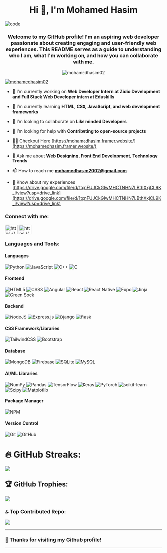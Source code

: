 <h1 align="center">Hi 👋, I'm Mohamed Hasim</h1>

![code](https://github.com/user-attachments/assets/9ae3cd6e-a1a6-4e8e-badb-1c410e1bf8e2)

<h3 align="center">Welcome to my GitHub profile! I'm an aspiring web developer passionate about creating engaging and user-friendly web experiences. 
  This README serves as a guide to understanding who I am, what I'm working on, and how you can collaborate with me.</h3>

<p align="center"> <img src="https://komarev.com/ghpvc/?username=mohamedhasim02&label=Profile%20views&color=0e75b6&style=flat" alt="mohamedhasim02" /> </p>

<p align="left"> <a href="https://github.com/ryo-ma/github-profile-trophy"><img src="https://github-profile-trophy.vercel.app/?username=mohamedhasim02" alt="mohamedhasim02" /></a> </p>

- 🔭 I’m currently working on **Web Developer Intern at Zidio Development and Full Stack Web Developer intern at Eduskills**

- 🌱 I’m currently learning **HTML, CSS, JavaScript, and web development frameworks**

- 👯 I’m looking to collaborate on **Like minded Developers**

- 🤝 I’m looking for help with **Contributing to open-source projects**

- 👨‍💻 Checkout Here [https://mohamedhasim.framer.website/](https://mohamedhasim.framer.website/)

- 💬 Ask me about **Web Designing, Front End Development, Technology Trends**

- 📫 How to reach me **mohamedhasim2002@gmail.com**

- 📄 Know about my experiences [https://drive.google.com/file/d/1tqnFUJCkGIwMHCTNHN7LBthXxjCL9K_i/view?usp=drive_link](https://drive.google.com/file/d/1tqnFUJCkGIwMHCTNHN7LBthXxjCL9K_i/view?usp=drive_link)

<h3 align="left">Connect with me:</h3>
<p align="left">
<a href="https://codepen.io/https://codepen.io/mohamed-hasim" target="blank"><img align="center" src="https://raw.githubusercontent.com/rahuldkjain/github-profile-readme-generator/master/src/images/icons/Social/codepen.svg" alt="https://codepen.io/mohamed-hasim" height="30" width="40" /></a>
<a href="https://linkedin.com/in/https://www.linkedin.com/in/mohamed-hasim-n-a6ab8024b" target="blank"><img align="center" src="https://raw.githubusercontent.com/rahuldkjain/github-profile-readme-generator/master/src/images/icons/Social/linked-in-alt.svg" alt="https://www.linkedin.com/in/mohamed-hasim-n-a6ab8024b" height="30" width="40" /></a>
</p>

<h3 align="left">Languages and Tools:</h3>

#### Languages
![Python](https://img.shields.io/badge/python-000?style=for-the-badge&logo=python) ![JavaScript](https://img.shields.io/badge/javascript-000?style=for-the-badge&logo=javascript) ![C++](https://img.shields.io/badge/c++-000?style=for-the-badge&logo=c%2B%2B) ![C](https://img.shields.io/badge/c-000?style=for-the-badge)

#### Frontend
![HTML5](https://img.shields.io/badge/html5-000?style=for-the-badge&logo=html5) ![CSS3](https://img.shields.io/badge/css3-000?style=for-the-badge&logo=css3) ![Angular](https://img.shields.io/badge/angular-000?style=for-the-badge&logo=angular) ![React](https://img.shields.io/badge/react-000?style=for-the-badge&logo=react) ![React Native](https://img.shields.io/badge/react_native-000?style=for-the-badge&logo=react) ![Expo](https://img.shields.io/badge/expo-000?style=for-the-badge&logo=expo) ![Jinja](https://img.shields.io/badge/jinja-000?style=for-the-badge&logo=jinja) ![Green Sock](https://img.shields.io/badge/green%20sock-000?style=for-the-badge&logo=greensock)

#### Backend
![NodeJS](https://img.shields.io/badge/node.js-000?style=for-the-badge&logo=node.js) ![Express.js](https://img.shields.io/badge/express.js-000?style=for-the-badge&logo=express) ![Django](https://img.shields.io/badge/django-000?style=for-the-badge&logo=django) ![Flask](https://img.shields.io/badge/flask-000?style=for-the-badge&logo=flask)

#### CSS Framework/Libraries
![TailwindCSS](https://img.shields.io/badge/tailwindcss-000?style=for-the-badge&logo=tailwind-css) ![Bootstrap](https://img.shields.io/badge/bootstrap-000?style=for-the-badge&logo=bootstrap)

#### Database
![MongoDB](https://img.shields.io/badge/MongoDB-000?style=for-the-badge&logo=mongodb) ![Firebase](https://img.shields.io/badge/Firebase-000?style=for-the-badge&logo=Firebase) ![SQLite](https://img.shields.io/badge/sqlite-000?style=for-the-badge&logo=sqlite) ![MySQL](https://img.shields.io/badge/mysql-000.svg?style=for-the-badge&logo=mysql)

#### AI/ML Libraries
![NumPy](https://img.shields.io/badge/numpy-000?style=for-the-badge&logo=numpy) ![Pandas](https://img.shields.io/badge/pandas-000?style=for-the-badge&logo=pandas) ![TensorFlow](https://img.shields.io/badge/TensorFlow-000?style=for-the-badge&logo=TensorFlow) ![Keras](https://img.shields.io/badge/Keras-000?style=for-the-badge&logo=Keras) ![PyTorch](https://img.shields.io/badge/PyTorch-000?style=for-the-badge&logo=PyTorch) ![scikit-learn](https://img.shields.io/badge/scikit--learn-000?style=for-the-badge&logo=scikit-learn) ![Scipy](https://img.shields.io/badge/SciPy-000?style=for-the-badge&logo=scipy) ![Matplotlib](https://img.shields.io/badge/Matplotlib-000?style=for-the-badge&logo=Matplotlib)

#### Package Manager
![NPM](https://img.shields.io/badge/-NPM-000?style=for-the-badge&logo=npm)

#### Version Control
![Git](https://img.shields.io/badge/-Git-000?style=for-the-badge&logo=git)
![GitHub](https://img.shields.io/badge/-GitHub-000?style=for-the-badge&logo=github)

# 🔥 GitHub Streaks:
![](https://github-readme-streak-stats.herokuapp.com/?user=shamim-basha&theme=dark&hide_border=true)

## 🏆 GitHub Trophies:
![](https://github-profile-trophy.vercel.app/?username=shamim-basha&theme=radical&no-frame=true&no-bg=false&margin-w=4)

### 🔝 Top Contributed Repo:
![](https://github-contributor-stats.vercel.app/api?username=shamim-basha&limit=5&theme=dark&combine_all_yearly_contributions=true)

---
### 🙏 Thanks for visiting my Github profile!
---
